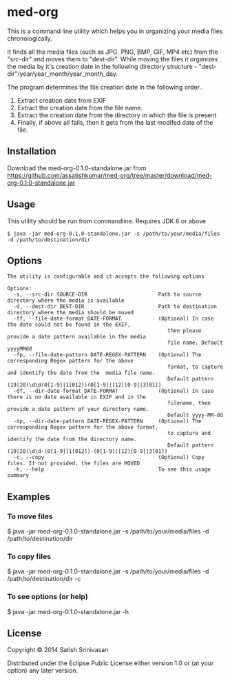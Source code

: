 # med-org

This is a command line utility which helps you in organizing your media files chronologically.

It finds all the media files (such as JPG, PNG, BMP, GIF, MP4 etc) from the "src-dir" and moves them to "dest-dir". While moving the files it  organizes the media by it's creation date in the following directory structure - \"dest-dir\"/year/year_month/year_month_day.

The program determines the file creation date in the following order..
1. Extract creation date from EXIF
2. Extract the creation date from the file name.
3. Extract the creation date from the directory in which the file is present
4. Finally, if above all fails, then it gets from the last modifed date of the file.


## Installation

Download the med-org-0.1.0-standalone.jar from https://github.com/assatishkumar/med-org/tree/master/download/med-org-0.1.0-standalone.jar

## Usage

This utility should be run from commandline. Requires JDK 6 or above

    $ java -jar med-org-0.1.0-standalone.jar -s /path/to/your/media/files -d /path/to/destination/dir

## Options
```
The utility is configurable and it accepts the following options

Options:
  -s, --src-dir SOURCE-DIR                       Path to source directory where the media is available
  -d, --dest-dir DEST-DIR                        Path to destination directory where the media should be moved
  -ff, --file-date-format DATE-FORMAT            (Optional) In case the date could not be found in the EXIF,
                                                    then please provide a date pattern available in the media
                                                    file name. Default yyyyMMdd
  -fp, --file-date-pattern DATE-REGEX-PATTERN    (Optional) The corresponding Regex pattern for the above
                                                    format, to capture and identify the date from the  media file name.
                                                    Default pattern (19|20)\d\d(0[1-9]|1[012])(0[1-9]|[12][0-9]|3[01])
  -df, --dir-date-format DATE-FORMAT             (Optional) In case there is no date available in EXIF and in the
                                                    filename, then provide a date pattern of your directory name.
                                                    Default yyyy-MM-dd
  -dp, --dir-date-pattern DATE-REGEX-PATTERN     (Optional) The corresponding Regex pattern for the above format,
                                                    to capture and identify the date from the directory name.
                                                    Default pattern (19|20)\d\d-(0[1-9]|1[012])-(0[1-9]|[12][0-9]|3[01])
  -c, --copy                                     (Optional) Copy files. If not provided, the files are MOVED
  -h, --help                                     To see this usage summary
```

## Examples

### To move files

$ java -jar med-org-0.1.0-standalone.jar -s /path/to/your/media/files -d /path/to/destination/dir

### To copy files

$ java -jar med-org-0.1.0-standalone.jar -s /path/to/your/media/files -d /path/to/destination/dir -c

### To see options (or help)

$ java -jar med-org-0.1.0-standalone.jar -h

## License

Copyright © 2014 Satish Srinivasan

Distributed under the Eclipse Public License either version 1.0 or (at
your option) any later version.
